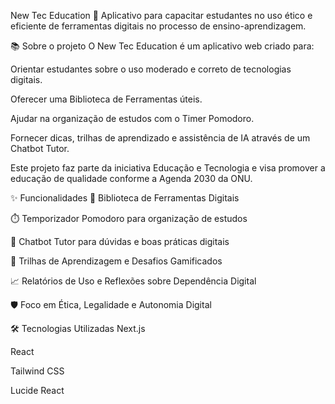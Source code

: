 New Tec Education
🚀 Aplicativo para capacitar estudantes no uso ético e eficiente de ferramentas digitais no processo de ensino-aprendizagem.

📚 Sobre o projeto
O New Tec Education é um aplicativo web criado para:

Orientar estudantes sobre o uso moderado e correto de tecnologias digitais.

Oferecer uma Biblioteca de Ferramentas úteis.

Ajudar na organização de estudos com o Timer Pomodoro.

Fornecer dicas, trilhas de aprendizado e assistência de IA através de um Chatbot Tutor.

Este projeto faz parte da iniciativa Educação e Tecnologia e visa promover a educação de qualidade conforme a Agenda 2030 da ONU.

✨ Funcionalidades
📖 Biblioteca de Ferramentas Digitais

⏱️ Temporizador Pomodoro para organização de estudos

🤖 Chatbot Tutor para dúvidas e boas práticas digitais

🎯 Trilhas de Aprendizagem e Desafios Gamificados

📈 Relatórios de Uso e Reflexões sobre Dependência Digital

🛡️ Foco em Ética, Legalidade e Autonomia Digital

🛠️ Tecnologias Utilizadas
Next.js

React

Tailwind CSS

Lucide React
